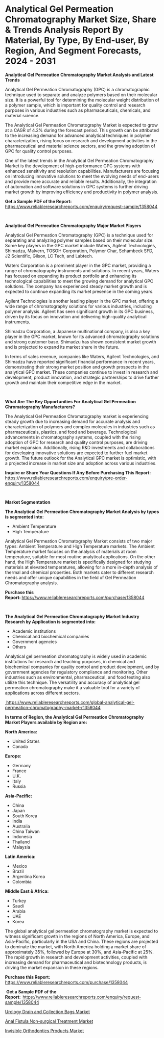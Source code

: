 <p><h1>Analytical Gel Permeation Chromatography Market Size, Share & Trends Analysis Report By Material, By Type, By End-user, By Region, And Segment Forecasts, 2024 - 2031</h1></p><p><strong>Analytical Gel Permeation Chromatography Market Analysis and Latest Trends</strong></p>
<p><p>Analytical Gel Permeation Chromatography (GPC) is a chromatographic technique used to separate and analyze polymers based on their molecular size. It is a powerful tool for determining the molecular weight distribution of a polymer sample, which is important for quality control and research purposes in various industries such as pharmaceuticals, chemicals, and material science.</p><p>The Analytical Gel Permeation Chromatography Market is expected to grow at a CAGR of 4.2% during the forecast period. This growth can be attributed to the increasing demand for advanced analytical techniques in polymer characterization, rising focus on research and development activities in the pharmaceutical and material science sectors, and the growing adoption of GPC for quality control purposes.</p><p>One of the latest trends in the Analytical Gel Permeation Chromatography Market is the development of high-performance GPC systems with enhanced sensitivity and resolution capabilities. Manufacturers are focusing on introducing innovative solutions to meet the evolving needs of end-users and provide more accurate and reliable results. Additionally, the integration of automation and software solutions in GPC systems is further driving market growth by improving efficiency and productivity in polymer analysis.</p></p>
<p><strong>Get a Sample PDF of the Report:&nbsp;</strong> <a href="https://www.reliableresearchreports.com/enquiry/request-sample/1358044">https://www.reliableresearchreports.com/enquiry/request-sample/1358044</a></p>
<p>&nbsp;</p>
<p><strong>Analytical Gel Permeation Chromatography Major Market Players</strong></p>
<p><p>Analytical Gel Permeation Chromatography (GPC) is a technique used for separating and analyzing polymer samples based on their molecular size. Some key players in the GPC market include Waters, Agilent Technologies, Shimadzu, Malvern, TOSOH Corporation, Polymer Char, Schambeck SFD, J2 Scientific, Gilson, LC Tech, and Labtech.</p><p>Waters Corporation is a prominent player in the GPC market, providing a range of chromatography instruments and solutions. In recent years, Waters has focused on expanding its product portfolio and enhancing its technological capabilities to meet the growing demand for analytical GPC solutions. The company has experienced steady market growth and is expected to continue expanding its market presence in the coming years.</p><p>Agilent Technologies is another leading player in the GPC market, offering a wide range of chromatography solutions for various industries, including polymer analysis. Agilent has seen significant growth in its GPC business, driven by its focus on innovation and delivering high-quality analytical instruments.</p><p>Shimadzu Corporation, a Japanese multinational company, is also a key player in the GPC market, known for its advanced chromatography solutions and strong customer base. Shimadzu has shown consistent market growth and is projected to expand its market share in the future.</p><p>In terms of sales revenue, companies like Waters, Agilent Technologies, and Shimadzu have reported significant financial performance in recent years, demonstrating their strong market position and growth prospects in the analytical GPC market. These companies continue to invest in research and development, product innovation, and strategic partnerships to drive further growth and maintain their competitive edge in the market.</p></p>
<p>&nbsp;</p>
<p><strong>What Are The Key Opportunities For Analytical Gel Permeation Chromatography Manufacturers?</strong></p>
<p><p>The Analytical Gel Permeation Chromatography market is experiencing steady growth due to increasing demand for accurate analysis and characterization of polymers and complex molecules in industries such as pharmaceuticals, plastics, and food and beverage. Technological advancements in chromatography systems, coupled with the rising adoption of GPC for research and quality control purposes, are driving market expansion. Additionally, rising R&D investments and collaborations for developing innovative solutions are expected to further fuel market growth. The future outlook for the Analytical GPC market is optimistic, with a projected increase in market size and adoption across various industries.</p></p>
<p><strong>Inquire or Share Your Questions If Any Before Purchasing This Report:</strong> <a href="https://www.reliableresearchreports.com/enquiry/pre-order-enquiry/1358044">https://www.reliableresearchreports.com/enquiry/pre-order-enquiry/1358044</a></p>
<p>&nbsp;</p>
<p><strong>Market Segmentation</strong></p>
<p><strong>The Analytical Gel Permeation Chromatography Market Analysis by types is segmented into:</strong></p>
<p><ul><li>Ambient Temperature</li><li>High Temperature</li></ul></p>
<p><p>Analytical Gel Permeation Chromatography Market consists of two major types: Ambient Temperature and High Temperature markets. The Ambient Temperature market focuses on the analysis of materials at room temperature, suitable for most routine analytical applications. On the other hand, the High Temperature market is specifically designed for studying materials at elevated temperatures, allowing for a more in-depth analysis of thermal and chemical properties. Both markets cater to different research needs and offer unique capabilities in the field of Gel Permeation Chromatography analysis.</p></p>
<p><strong>Purchase this Report:&nbsp;</strong><a href="https://www.reliableresearchreports.com/purchase/1358044">https://www.reliableresearchreports.com/purchase/1358044</a></p>
<p>&nbsp;</p>
<p><strong>The Analytical Gel Permeation Chromatography Market Industry Research by Application is segmented into:</strong></p>
<p><ul><li>Academic institutions</li><li>Chemical and biochemical companies</li><li>Government agencies</li><li>Others</li></ul></p>
<p><p>Analytical gel permeation chromatography is widely used in academic institutions for research and teaching purposes, in chemical and biochemical companies for quality control and product development, and by government agencies for regulatory compliance and monitoring. Other industries such as environmental, pharmaceutical, and food testing also utilize this technique. The versatility and accuracy of analytical gel permeation chromatography make it a valuable tool for a variety of applications across different sectors.</p></p>
<p><a href="https://www.reliableresearchreports.com/global-analytical-gel-permeation-chromatography-market-r1358044">&nbsp;https://www.reliableresearchreports.com/global-analytical-gel-permeation-chromatography-market-r1358044</a></p>
<p><strong>In terms of Region, the Analytical Gel Permeation Chromatography Market Players available by Region are:</strong></p>
<p>
    <p> <strong> North America: </strong>
        <ul>
            <li>United States</li>
            <li>Canada</li>
        </ul>
        </p> 
    <p> <strong> Europe: </strong>
        <ul>
            <li>Germany</li>
            <li>France</li>
            <li>U.K.</li>
            <li>Italy</li>
            <li>Russia</li>
        </ul>
        </p> 
    <p> <strong> Asia-Pacific: </strong>
        <ul>
            <li>China</li>
            <li>Japan</li>
            <li>South Korea</li>
            <li>India</li>
            <li>Australia</li>
            <li>China Taiwan</li>
            <li>Indonesia</li>
            <li>Thailand</li>
            <li>Malaysia</li>
        </ul>
        </p> 
    <p> <strong> Latin America: </strong>
        <ul>
            <li>Mexico</li>
            <li>Brazil</li>
            <li>Argentina Korea</li>
            <li>Colombia</li>
        </ul>
        </p> 
    <p> <strong> Middle East & Africa: </strong>
        <ul>
            <li>Turkey</li>
            <li>Saudi</li>
            <li>Arabia</li>
            <li>UAE</li>
            <li>Korea</li>
        </ul>
    </p>
    </p>
<p><p>The global analytical gel permeation chromatography market is expected to witness significant growth in the regions of North America, Europe, and Asia-Pacific, particularly in the USA and China. These regions are projected to dominate the market, with North America holding a market share of approximately 35%, followed by Europe at 30%, and Asia-Pacific at 25%. The rapid growth in research and development activities, coupled with increasing demand for pharmaceutical and biotechnology products, is driving the market expansion in these regions.</p></p>
<p><strong>Purchase this Report: </strong><a href="https://www.reliableresearchreports.com/purchase/1358044">https://www.reliableresearchreports.com/purchase/1358044</a></p>
<p>&nbsp;<strong>Get a Sample PDF of the Report:&nbsp;&nbsp;</strong><a href="https://www.reliableresearchreports.com/enquiry/request-sample/1358044">https://www.reliableresearchreports.com/enquiry/request-sample/1358044</a></p>
<p><strong></strong></p>
<p><p><a href="https://www.linkedin.com/pulse/urology-drain-collection-bags-market-share-new-trends-gq09c">Urology Drain and Collection Bags Market</a></p><p><a href="https://www.linkedin.com/pulse/insights-anal-fistula-non-surgical-treatment-market-share-competitive-ljuvf">Anal Fistula Non-surgical Treatment Market</a></p><p><a href="https://www.linkedin.com/pulse/invisible-orthodontics-products-market-forecast-global-liawc">Invisible Orthodontics Products Market</a></p></p>